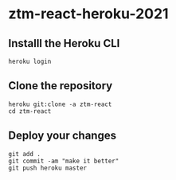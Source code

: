 # ztm-react-heroku-2021

## Installl the Heroku CLI

```
heroku login
```

## Clone the repository  

```
heroku git:clone -a ztm-react
cd ztm-react
```

## Deploy your changes

```
git add .
git commit -am "make it better"
git push heroku master
```